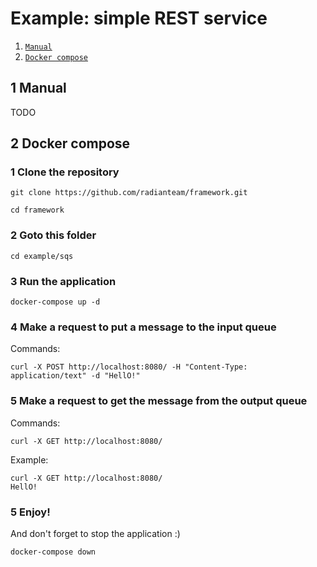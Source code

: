 # Example: simple REST service

1. [`Manual`](#1-manual) 
2. [`Docker compose`](#2-docker-compose)

## 1 Manual

TODO

## 2 Docker compose

### 1 Clone the repository

```
git clone https://github.com/radianteam/framework.git
```
```
cd framework
```

### 2 Goto this folder

```
cd example/sqs
```


### 3 Run the application

```
docker-compose up -d
```

### 4 Make a request to put a message to the input queue
Commands:
```
curl -X POST http://localhost:8080/ -H "Content-Type: application/text" -d "HellO!"
```

### 5 Make a request to get the message from the output queue
Commands:
```
curl -X GET http://localhost:8080/
```

Example:
```
curl -X GET http://localhost:8080/
HellO!
```

### 5 Enjoy!

And don't forget to stop the application :)

```
docker-compose down
```
